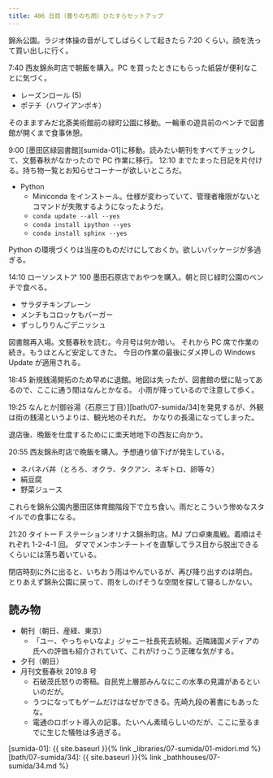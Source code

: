 ```yaml
---
title: 406 日目（曇りのち雨）ひたすらセットアップ
---
```


錦糸公園。ラジオ体操の音がしてしばらくして起きたら 7:20 くらい。顔を洗って買い出しに行く。

7:40 西友錦糸町店で朝飯を購入。PC を買ったときにもらった紙袋が便利なことに気づく。

* レーズンロール (5)
* ポテチ（ハワイアンポキ）

そのまますみだ北斎美術館前の緑町公園に移動。一輪車の遊具前のベンチで図書館が開くまで食事休憩。

9:00 [墨田区緑図書館][sumida-01]に移動。読みたい朝刊をすべてチェックして、文藝春秋がなかったので PC 作業に移行。
12:10 までたまった日記を片付ける。持ち物一覧とお知らせコーナーが欲しいところだ。

* Python
  * Miniconda をインストール。仕様が変わっていて、管理者権限がないとコマンドが失敗するようになったようだ。
  * `conda update --all --yes`
  * `conda install ipython --yes`
  * `conda install sphinx --yes`

Python の環境づくりは当座のものだけにしておくか。欲しいパッケージが多過ぎる。

14:10 ローソンストア 100 墨田石原店でおやつを購入。朝と同じ緑町公園のベンチで食べる。

* サラダチキンプレーン
* メンチもコロッケもバーガー
* ずっしりりんごデニッシュ

図書館再入場。文藝春秋を読む。今月号は何か暗い。
それから PC 席で作業の続き。もうほとんど安定してきた。
今日の作業の最後にダメ押しの Windows Update が適用される。

18:45 新規銭湯開拓のため早めに退館。地図は失ったが、図書館の壁に貼ってあるので、ここに通う間はなんとかなる。
小雨が降っているので注意して歩く。

19:25 なんとか[御谷湯（石原三丁目）][bath/07-sumida/34]を発見するが、外観は街の銭湯というよりは、観光地のそれだ。
かなりの長湯になってしまった。

退店後、晩飯を仕度するためにに楽天地地下の西友に向かう。

20:55 西友錦糸町店で晩飯を購入。予想通り値下げが発生している。

* ネバネバ丼（とろろ、オクラ、タクアン、ネギトロ、卵等々）
* 絹豆腐
* 野菜ジュース

これらを錦糸公園内墨田区体育館階段下で立ち食い。雨だとこういう惨めなスタイルでの食事になる。

21:20 タイトー F ステーションオリナス錦糸町店。MJ プロ卓東風戦。着順はそれぞれ 1-2-4-1 回。
ダマでメンホンチートイを直撃してラス目から脱出できるくらいには落ち着いている。

閉店時刻に外に出ると、いちおう雨はやんでいるが、再び降り出すのは明白。
とりあえず錦糸公園に戻って、雨をしのげそうな空間を探して寝るしかない。

## 読み物

* 朝刊（朝日、産経、東京）
  * 「ユー、やっちゃいなよ」ジャニー社長死去続報。近隣諸国メディアの氏への評価も紹介されていて、これがけっこう正確な気がする。
* 夕刊（朝日）
* 月刊文藝春秋 2019.8 号
  * 石破茂氏怒りの寄稿。自民党上層部みんなにこの水準の見識があるといいのだが。
  * うつになってもゲームだけはなぜかできる。先崎九段の著書にもあったな。
  * 電通のロボット導入の記事。たいへん素晴らしいのだが、ここに至るまでに生じた犠牲は多過ぎる。

[sumida-01]: {{ site.baseurl }}{% link _libraries/07-sumida/01-midori.md %}
[bath/07-sumida/34]: {{ site.baseurl }}{% link _bathhouses/07-sumida/34.md %}
